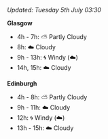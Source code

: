 *Updated: Tuesday 5th July 03:30*

**Glasgow**

* 4h - 7h: :partly_sunny: Partly Cloudy
* 8h: :cloud: Cloudy
* 9h - 13h: :cyclone: Windy (:cloud:)
* 14h, 15h: :cloud: Cloudy

**Edinburgh**

* 4h - 8h: :partly_sunny: Partly Cloudy
* 9h - 11h: :cloud: Cloudy
* 12h: :cyclone: Windy (:cloud:)
* 13h - 15h: :cloud: Cloudy
